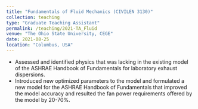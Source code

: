 ```yaml
---
title: "Fundamentals of Fluid Mechanics (CIVILEN 3130)"
collection: teaching
type: "Graduate Teaching Assistant"
permalink: /teaching/2021-TA_Fluid
venue: "The Ohio State University, CEGE"
date: 2021-08-25
location: "Columbus, USA"
---
```



* Assessed and identified physics that was lacking in the existing model of the ASHRAE Handbook of
Fundamentals for laboratory exhaust dispersions.
* Introduced new optimized parameters to the model and formulated a new model for the ASHRAE
Handbook of Fundamentals that improved the model accuracy and resulted the fan power requirements
offered by the model by 20-70%.




<!-- ---
title: "Graduate Research Assistant-CEGE Department-The Ohio State University-Spring 2020 - Present"
collection: researches
date: 2020-01-01
venue: ' '
permalink: /researches/2022-01-01-GRA-CEGE
---

* Assessed and identified physics that was lacking in the existing model of the ASHRAE Handbook of
Fundamentals for laboratory exhaust dispersions.
* Introduced new optimized parameters to the model and formulated a new model for the ASHRAE
Handbook of Fundamentals that improved the model accuracy and resulted the fan power requirements
offered by the model by 20-70%.  -->